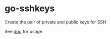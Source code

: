 # go-sshkeys

Create the pair of private and public keys for SSH

See [doc][] for usage.

[doc]: https://godoc.org/github.com/delphinus/go-sshkeys
